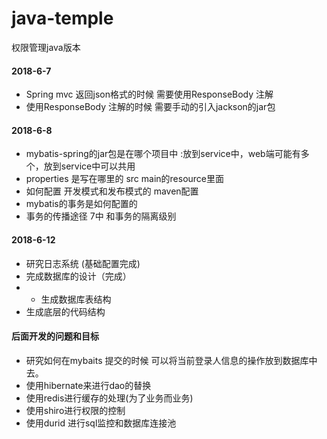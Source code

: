 # java-temple
权限管理java版本

#### 2018-6-7
- Spring mvc 返回json格式的时候 需要使用ResponseBody 注解
- 使用ResponseBody 注解的时候 需要手动的引入jackson的jar包


#### 2018-6-8
- mybatis-spring的jar包是在哪个项目中 :放到service中，web端可能有多个，放到service中可以共用
- properties 是写在哪里的 src main的resource里面
- 如何配置 开发模式和发布模式的 maven配置
- mybatis的事务是如何配置的
- 事务的传播途径 7中 和事务的隔离级别


#### 2018-6-12
- 研究日志系统 (基础配置完成)
- 完成数据库的设计（完成）
- - 生成数据库表结构 
- 生成底层的代码结构



#### 后面开发的问题和目标
- 研究如何在mybaits 提交的时候 可以将当前登录人信息的操作放到数据库中去。
- 使用hibernate来进行dao的替换
- 使用redis进行缓存的处理(为了业务而业务)
- 使用shiro进行权限的控制
- 使用durid 进行sql监控和数据库连接池
